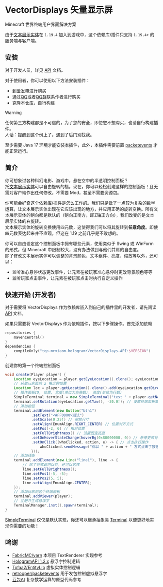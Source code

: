 # VectorDisplays 矢量显示屏

Minecraft 世界终端用户界面解决方案

由于[文本展示实体](https://zh.minecraft.wiki/w/%E5%B1%95%E7%A4%BA%E5%AE%9E%E4%BD%93#%E5%8E%86%E5%8F%B2)在 `1.19.4` 加入到游戏中，这个依赖库/插件只支持 `1.19.4+` 的服务端与客户端。

## 安装

对于开发人员，详见 [API](/api/README.md) 文档。

对于使用者，你可以使用以下方法安装插件：
+ 到[爱发电](https://afdian.com/a/mrxiaom)进行购买
+ 通过[QQ](https://qm.qq.com/q/umnukgs1k4)或者[QQ群](https://qm.qq.com/q/bIu01ENOIU)联系作者进行购买
+ 克隆本仓库，自行构建

> [!WARNING]
> 
> 任何第三方构建都是不可信的，为了您的安全，即使您不想购买，也请自行构建插件。  
> 人话：提醒到这个份上了，遇到了后门别找我。
> 

至少需要 Java 17 环境才能安装本插件，此外，本插件需要前置 [packetevents](https://modrinth.com/plugin/packetevents/versions?l=spigot) 才能正常运行。

## 简介

你可想象过各种科幻电影、游戏中，悬在空中的半透明控制面板？  
托[文本展示实体](https://zh.minecraft.wiki/w/%E5%B1%95%E7%A4%BA%E5%AE%9E%E4%BD%93)可以自由旋转的福，现在，你可以轻松创建这样的控制面板！且无需对客户端作出任何修改，不需要 Mod，甚至不需要资源包。

你可能会好奇这个依赖库/插件是怎么工作的。我们只是做了一点较为复杂的数学运算，让文本展示实体出现在它应该出现的地方，并应用正确的旋转变换。所有文本展示实体的朝向都是默认的（朝向正南方，即Z轴正方向），我们改变的是文本展示实体的右旋转。  
文本展示实体的旋转变换使用四元数，这使得我们可以将其旋转到**任意角度**。即使四元数表达起来并不直观，但这在 1.19 之前几乎是不敢想的。

你可以自由设定这个控制面板中拥有哪些元素，使用类似于 Swing 或 WinForm 的形式，但 Minecraft 中限制较大，没有办法做到与他们并肩的自由度。  
除了修改文本展示实体可以调整的背景颜色、文本组件、亮度、缩放等以外，还可以：
+ 监听准心悬停状态更改事件，让元素在被玩家准心悬停时更改背景颜色等等
+ 监听玩家点击事件，让元素在被玩家点击时执行自定义操作

## 快速开始 (开发者)

对于需要将 VectorDisplays 作为依赖库嵌入到自己的插件里的开发者，请先阅读 [API](/api/README.md) 文档。

如果只需要将 VectorDisplays 作为依赖插件，按以下步骤操作。首先添加依赖
```kotlin
repositories {
    mavenCentral()
}
dependencies {
    compileOnly("top.mrxiaom.hologram:VectorDisplays-API:$VERSION")
}
```
创建你的第一个终端控制面板
```java
void create(Player player) {
    Location eyeLocation = player.getEyeLocation().clone(); eyeLocation.setPitch(0);
    // 获取玩家面前 2 格远的位置
    Location loc = player.getLocation().clone().add(eyeLocation.getDirection().multiply(2));
    // 操作面板ID, 位置, 宽度(单位为空格数), 高度(单位为行数)
    SimpleTerminal terminal = new SimpleTerminal("test_" + player.getName(), loc, 9, 3);
    terminal.setRotation(eyeLocation.getYaw(), -30.0f); // 设置终端面板旋转
    // 添加按钮
    terminal.addElement(new Button("btn1")
            .setText("<#FF0000>测试")
            .setScale(0.25f) // 缩放尺寸
            .setAlign(EnumAlign.RIGHT_CENTER) // 位置对齐方式
            .setPos(-2, 0) // 相对位置
            .setFullBrightness() // 设置固定亮度
            .setOnHoverStateChange(hoverBg(0x80000000, 0)) // 悬停更改背景颜色
            .setOnClick((whoClicked, action, e) -> { // 点击执行操作
                whoClicked.sendMessage("你以 " + action + " 方式点击了按钮 " + e.getId());
            }));
    // 添加线条
    terminal.addElement(new Line("line1"), line -> {
        // 除了链式调用以外，还可以这样
        line.setFullBrightness();
        line.setPos1(-5, -5);
        line.setPos2(5, 5);
        line.setAlign(EnumAlign.CENTER);
    });
    // 添加玩家到这个终端面板
    terminal.addViewer(player);
    // 注册并生成悬浮字
    TerminalManager.inst().spawn(terminal);
}
```
[SimpleTerminal](https://github.com/MrXiaoM/VectorDisplays/blob/main/api/src/main/java/top/mrxiaom/hologram/vector/displays/ui/SimpleTerminal.java) 仅仅是默认实现，你还可以继承抽象类 [Terminal](https://github.com/MrXiaoM/VectorDisplays/blob/main/api/src/main/java/top/mrxiaom/hologram/vector/displays/ui/api/Terminal.java) 以便更好地实现你需要的功能！

## 鸣谢

+ [FabricMC/yarn](https://github.com/FabricMC/yarn) 本项目 TextRenderer 实现参考
+ [HologramAPI 1.2.x](https://github.com/HologramLib/HologramLib) 悬浮字控制逻辑
+ [Tofaa2/EntityLib](https://github.com/Tofaa2/EntityLib) 虚拟实体控制逻辑
+ [retrooper/packetevents](https://github.com/retrooper/packetevents) 用于发包控制虚拟悬浮字
+ [豆包AI](https://doubao.com/) 复杂数学运算的原型代码参考
